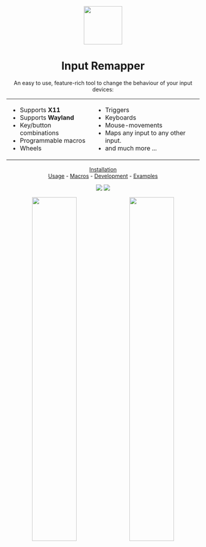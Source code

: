 <p align="center"><img src="data/input-remapper.svg" width=100/></p>

<h1 align="center">Input Remapper</h1>

<p align="center">
An easy to use, feature-rich tool to change the behaviour of your input
devices:
</p>
 <table align="center" border="0">
  <td>
    <ul>
      <li> Supports <b>X11</b>
      <li> Supports <b>Wayland</b>
      <li> Key/button combinations
      <li> Programmable macros
      <li> Wheels
    </ul>
  </td>
  <td>
    <ul>
      <li> Triggers
      <li> Keyboards
      <li> Mouse-movements
      <li> Maps any input to any other input.
      <li> and much more ...
    </ul>
    </td>
</table>

<p align="center">
<a href="readme/installation.md">Installation</a></br> 
<a href="readme/usage.md">Usage</a> - 
<a href="readme/macros.md">Macros</a> - 
<a href="readme/development.md">Development</a> -
<a href="readme/examples.md">Examples</a>
</p>

<p align="center"><img src="readme/pylint.svg"/> <img src="readme/coverage.svg"/></p>

<p align="center">
  <img src="readme/screenshot.png" width="48%"/>
  &#160;
  <img src="readme/screenshot_2.png" width="48%"/>
</p>
